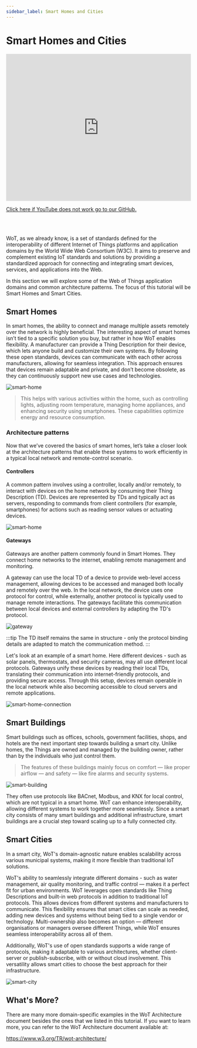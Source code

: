```yaml
---
sidebar_label: Smart Homes and Cities
---
```


# Smart Homes and Cities

<iframe width="100%" height="400" src="https://www.youtube.com/embed/XR1vduVPtoA?si=FGshRSPSv95EqSAo" title="YouTube video player" frameborder="0" allow="accelerometer; autoplay; clipboard-write; encrypted-media; gyroscope; picture-in-picture; web-share" referrerpolicy="strict-origin-when-cross-origin" allowfullscreen></iframe>

<a href = "https://github.com/w3c/wot-cg/blob/main/Tutorials/whatiswot/11-Applications_in_Smart_Homes_and_Smart_Cities/11-Applications-in-Smart-Homes-and-Smart-Cities.mp4">Click here if YouTube does not work go to our GitHub.</a>  

<br />
<br />

WoT, as we already know, is a set of standards defined for the interoperability of different Internet of Things platforms and application domains by the World Wide Web Consortium (W3C). It aims to preserve and complement existing IoT standards and solutions by providing a standardized approach for connecting and integrating smart devices, services, and applications into the Web.

In this section we will explore some of the Web of Things application domains and common architecture patterns. The focus of this tutorial will be Smart Homes and Smart Cities.

## Smart Homes

In smart homes, the ability to connect and manage multiple assets remotely over the network is highly beneficial. The interesting aspect of smart homes isn’t tied to a specific solution you buy, but rather in how WoT enables flexibility. A manufacturer can provide a Thing Description for their device, which lets anyone build and customize their own systems. By following these open standards, devices can communicate with each other across manufacturers, allowing for seamless integration. This approach ensures that devices remain adaptable and private, and don’t become obsolete, as they can continuously support new use cases and technologies.

![smart-home](/img/10-Application-Domains/smart-homes-new.png)

> This helps with various activities within the home, such as controlling lights, adjusting room temperature, managing home appliances, and enhancing security using smartphones. These capabilities optimize energy and resource consumption.

### Architecture patterns

Now that we’ve covered the basics of smart homes, let’s take a closer look at the architecture patterns that enable these systems to work efficiently in a typical local network and remote-control scenario.

#### Controllers

A common pattern involves using a controller, locally and/or remotely, to interact with devices on the home network by consuming their Thing Description (TD). Devices are represented by TDs and typically act as servers, responding to commands from client controllers (for example, smartphones) for actions such as reading sensor values or actuating devices.

![smart-home](/img/10-Application-Domains/smart-homes.png)

#### Gateways

Gateways are another pattern commonly found in Smart Homes. They connect home networks to the internet, enabling remote management and monitoring.

A gateway can use the local TD of a device to provide web-level access management, allowing devices to be accessed and managed both locally and remotely over the web. In the local network, the device uses one protocol for control, while externally, another protocol is typically used to manage remote interactions. The gateways facilitate this communication between local devices and external controllers by adapting the TD's protocol.

![gateway](/img/10-Application-Domains/gateway.png)

:::tip
The TD itself remains the same in structure - only the protocol binding details are adapted to match the communication method.
:::

Let's look at an example of a smart home. Here different devices - such as solar panels, thermostats, and security cameras, may all use different local protocols. Gateways unify these devices by reading their local TDs, translating their communication into internet-friendly protocols, and providing secure access. Through this setup, devices remain operable in the local network while also becoming accessible to cloud servers and remote applications.

![smart-home-connection](/img/10-Application-Domains/smart-home-connection-new.png)

## Smart Buildings

Smart buildings such as offices, schools, government facilities, shops, and hotels are the next important step towards building a smart city. Unlike homes, the Things are owned and managed by the building owner, rather than by the individuals who just control them.

> The features of these buildings mainly focus on comfort — like proper airflow — and safety — like fire alarms and security systems.

![smart-building](/img/10-Application-Domains/smart-building.png)

They often use protocols like BACnet, Modbus, and KNX for local control, which are not typical in a smart home. WoT can enhance interoperability, allowing different systems to work together more seamlessly. Since a smart city consists of many smart buildings and additional infrastructure, smart buildings are a crucial step toward scaling up to a fully connected city.

## Smart Cities

In a smart city, WoT's domain-agnostic nature enables scalability across various municipal systems, making it more flexible than traditional IoT solutions.

WoT's ability to seamlessly integrate different domains - such as water management, air quality monitoring, and traffic control — makes it a perfect fit for urban environments. WoT leverages open standards like Thing Descriptions and built-in web protocols in addition to traditional IoT protocols. This allows devices from different systems and manufacturers to communicate. This flexibility ensures that smart cities can scale as needed, adding new devices and systems without being tied to a single vendor or technology. Multi-ownership also becomes an option — different organisations or managers oversee different Things, while WoT ensures seamless interoperability across all of them.

Additionally, WoT's use of open standards supports a wide range of protocols, making it adaptable to various architectures, whether client-server or publish-subscribe, with or without cloud involvement. This versatility allows smart cities to choose the best approach for their infrastructure.

![smart-city](/img/10-Application-Domains/smart-city-new.png)

## What's More?

There are many more domain-specific examples in the WoT Architecture document besides the ones that we listed in this tutorial. If you want to learn more, you can refer to the WoT Architecture document available at:

<https://www.w3.org/TR/wot-architecture/>
